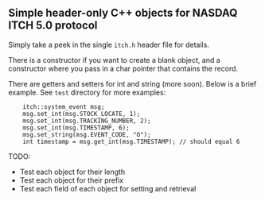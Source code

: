 ## Simple header-only C++ objects for NASDAQ ITCH 5.0 protocol

Simply take a peek in the single `itch.h` header file for details.

There is a constructor if you want to create a blank object, and a constructor where you pass in a char pointer
that contains the record.

There are getters and setters for int and string (more soon). Below is a brief example. See `test` directory
for more examples:

```
    itch::system_event msg;
    msg.set_int(msg.STOCK_LOCATE, 1);
    msg.set_int(msg.TRACKING_NUMBER, 2);
    msg.set_int(msg.TIMESTAMP, 6);
    msg.set_string(msg.EVENT_CODE, "O");
    int timestamp = msg.get_int(msg.TIMESTAMP); // should equal 6
```

TODO:
- Test each object for their length
- Test each object for their prefix
- Test each field of each object for setting and retrieval
